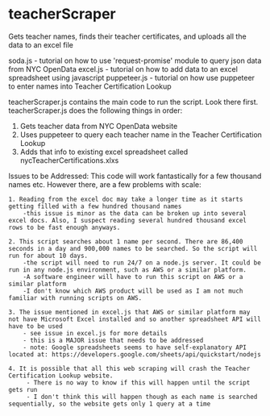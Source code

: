 # teacherScraper
Gets teacher names, finds their teacher certificates, and uploads all the data to an excel file


soda.js - tutorial on how to use 'request-promise' module to query json data from NYC OpenData
excel.js - tutorial on how to add data to an excel spreadsheet using javascript
puppeteer.js - tutorial on how use puppeteer to enter names into Teacher Certification Lookup

teacherScraper.js contains the main code to run the script.  Look there first. 
teacherScraper.js does the following things in order:
  1. Gets teacher data from NYC OpenData website
  2. Uses puppeteer to query each teacher name in the Teacher Certification Lookup
  3. Adds that info to existing excel spreadsheet called nycTeacherCertifications.xlxs

  
  Issues to be Addressed:
  This code will work fantastically for a few thousand names etc. However there, are a few problems with scale:
    
    1. Reading from the excel doc may take a longer time as it starts getting filled with a few hundred thousand names
        -this issue is minor as the data can be broken up into several excel docs. Also, I suspect reading several hundred thousand excel rows to be fast enough anyways.
        
    2. This script searches about 1 name per second. There are 86,400 seconds in a day and 900,000 names to be searched. So the script will run for about 10 days.
        -the script will need to run 24/7 on a node.js server. It could be run in any node.js environment, such as AWS or a similar platform.
        -A software engineer will have to run this script on AWS or a similar platform
        -I don't know which AWS product will be used as I am not much familiar with running scripts on AWS.
    
    3. The issue mentioned in excel.js that AWS or similar platform may not have Microsoft Excel installed and so another spreadsheet API will have to be used
        - see issue in excel.js for more details
        - this is a MAJOR issue that needs to be addressed
        - note: Google spreadsheets seems to have self-explanatory API located at: https://developers.google.com/sheets/api/quickstart/nodejs
    
    4. It is possible that all this web scraping will crash the Teacher Certification Lookup website.
         - There is no way to know if this will happen until the script gets run
         - I don't think this will happen though as each name is searched sequentially, so the website gets only 1 query at a time
